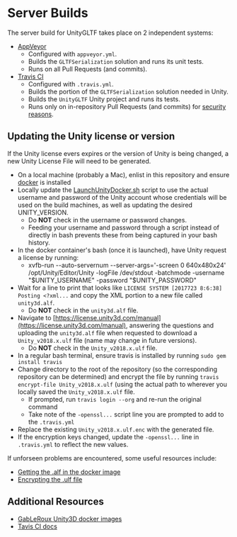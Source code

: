 # Server Builds

The server build for UnityGLTF takes place on 2 independent systems:
- [AppVeyor](https://www.appveyor.com/)
  - Configured with `appveyor.yml`.
  - Builds the `GLTFSerialization` solution and runs its unit tests.
  - Runs on all Pull Requests (and commits).
- [Travis CI](https://travis-ci.org/)
  - Configured with `.travis.yml`.
  - Builds the portion of the `GLTFSerialization` solution needed in Unity.
  - Builds the `UnityGLTF` Unity project and runs its tests.
  - Runs only on in-repository Pull Requests (and commits) for [security reasons](https://docs.travis-ci.com/user/pull-requests#pull-requests-and-security-restrictions).

## Updating the Unity license or version
If the Unity license evers expires or the version of Unity is being changed, a new Unity License File will need to be generated.
- On a local machine (probably a Mac), enlist in this repository and ensure [docker](https://www.docker.com/) is installed
- Locally update the [LaunchUnityDocker.sh](./LaunchUnityDocker.sh) script to use the actual username and password of the Unity account whose credentials will be used on the build machines, as well as updating the desired UNITY_VERSION.
  - Do **NOT** check in the username or password changes.
  - Feeding your username and password through a script instead of directly in bash prevents these from being captured in your bash history.
- In the docker container's bash (once it is launched), have Unity request a license by running:
  - xvfb-run --auto-servernum --server-args='-screen 0 640x480x24' /opt/Unity/Editor/Unity -logFile /dev/stdout -batchmode -username "$UNITY_USERNAME" -password "$UNITY_PASSWORD"
- Wait for a line to print that looks like `LICENSE SYSTEM [2017723 8:6:38] Posting <?xml...` and copy the XML portion to a new file called `unity3d.alf`.
  - Do **NOT** check in the `unity3d.alf` file.
- Navigate to [https://license.unity3d.com/manual](https://license.unity3d.com/manual), answering the questions and uploading the `unity3d.alf` file when requested to download a `Unity_v2018.x.ulf` file (name may change in future versions).
  - Do **NOT** check in the `Unity_v2018.x.ulf` file.
- In a regular bash terminal, ensure travis is installed by running `sudo gem install travis`
- Change directory to the root of the repository (so the corresponding repository can be determined) and encrypt the file by running `travis encrypt-file Unity_v2018.x.ulf` (using the actual path to wherever you locally saved the `Unity_v2018.x.ulf` file.
  - If prompted, run `travis login --org` and re-run the original command
  - Take note of the `-openssl...` script line you are prompted to add to the `.travis.yml`
- Replace the existing `Unity_v2018.x.ulf.enc` with the generated file.
- If the encryption keys changed, update the `-openssl...` line in `.travis.yml` to reflect the new values.

If unforseen problems are encountered, some useful resources include:
- [Getting the .alf in the docker image](https://github.com/GabLeRoux/unity3d-ci-example#b-locally)
- [Encrypting the .ulf file](https://docs.travis-ci.com/user/encrypting-files/)

## Additional Resources

- [GabLeRoux Unity3D docker images](https://hub.docker.com/r/gableroux/unity3d/)
- [Tavis CI docs](https://docs.travis-ci.com/)

